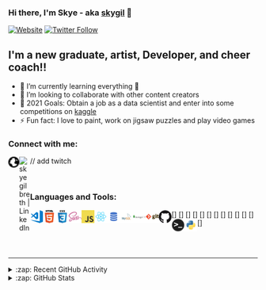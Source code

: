 ### Hi there, I'm Skye - aka [skygil][website] 👋

[![Website](https://img.shields.io/website?label=skygil.com&style=for-the-badge&url=https%3A%2F%2Fskygil.com)](https://skygil.com)
[![Twitter Follow](https://img.shields.io/twitter/follow/skye_gilbreth?color=1DA1F2&logo=twitter&style=for-the-badge)](https://twitter.com/intent/follow?original_referer=https%3A%2F%2Fgithub.com%2Fskye_gilbreth&screen_name=skye_gilbreth)

## I'm a new graduate, artist, Developer, and cheer coach!!


- 🌱 I’m currently learning everything 🤣
- 👯 I’m looking to collaborate with other content creators
- 🥅 2021 Goals: Obtain a job as a data scientist and enter into some competitions on [kaggle](https://www.kaggle.com)
- ⚡ Fun fact: I love to paint, work on jigsaw puzzles and play video games



### Connect with me:

[<img align="left" alt="skygil.com" width="22px" src="https://raw.githubusercontent.com/iconic/open-iconic/master/svg/globe.svg" />][website]
[<img align="left" alt="skyegilbreth | LinkedIn" width="22px" src="https://cdn.jsdelivr.net/npm/simple-icons@v3/icons/linkedin.svg" />][linkedin]
// add twitch

<br />

### Languages and Tools:

[<img align="left" alt="Visual Studio Code" width="26px" src="https://raw.githubusercontent.com/github/explore/80688e429a7d4ef2fca1e82350fe8e3517d3494d/topics/visual-studio-code/visual-studio-code.png" />]
[<img align="left" alt="HTML5" width="26px" src="https://raw.githubusercontent.com/github/explore/80688e429a7d4ef2fca1e82350fe8e3517d3494d/topics/html/html.png" />]
[<img align="left" alt="CSS3" width="26px" src="https://raw.githubusercontent.com/github/explore/80688e429a7d4ef2fca1e82350fe8e3517d3494d/topics/css/css.png" />]
[<img align="left" alt="Sass" width="26px" src="https://raw.githubusercontent.com/github/explore/80688e429a7d4ef2fca1e82350fe8e3517d3494d/topics/sass/sass.png" />]
[<img align="left" alt="JavaScript" width="26px" src="https://raw.githubusercontent.com/github/explore/80688e429a7d4ef2fca1e82350fe8e3517d3494d/topics/javascript/javascript.png" />]
[<img align="left" alt="React" width="26px" src="https://raw.githubusercontent.com/github/explore/80688e429a7d4ef2fca1e82350fe8e3517d3494d/topics/react/react.png" />]
[<img align="left" alt="SQL" width="26px" src="https://raw.githubusercontent.com/github/explore/80688e429a7d4ef2fca1e82350fe8e3517d3494d/topics/sql/sql.png" />]
[<img align="left" alt="MySQL" width="26px" src="https://raw.githubusercontent.com/github/explore/80688e429a7d4ef2fca1e82350fe8e3517d3494d/topics/mysql/mysql.png" />]
[<img align="left" alt="MongoDB" width="26px" src="https://raw.githubusercontent.com/github/explore/80688e429a7d4ef2fca1e82350fe8e3517d3494d/topics/mongodb/mongodb.png" />]
[<img align="left" alt="Git" width="26px" src="https://raw.githubusercontent.com/github/explore/80688e429a7d4ef2fca1e82350fe8e3517d3494d/topics/git/git.png" />]
[<img align="left" alt="GitHub" width="26px" src="https://raw.githubusercontent.com/github/explore/78df643247d429f6cc873026c0622819ad797942/topics/github/github.png" />]
[<img align="left" alt="Terminal" width="26px" src="https://raw.githubusercontent.com/github/explore/80688e429a7d4ef2fca1e82350fe8e3517d3494d/topics/terminal/terminal.png" />]
[<img align="left" alt="MongoDB" width="26px" src="https://raw.githubusercontent.com/github/explore/80688e429a7d4ef2fca1e82350fe8e3517d3494d/topics/python/python.png" />]

<br />
<br />

---

<details>
  <summary>:zap: Recent GitHub Activity</summary>
  
<!--START_SECTION:activity-->
1. 🗣 Commented on [#1](https://github.com/skygil/portfolio-sass/issues/1) in [skygil/portfolio-sass](https://github.com/skygil/portfolio-sass)
2. 🎉 Merged PR [#1](https://github.com/skygil/portfolio-sass/pull/1) in [skygil/portfolio-sass](https://github.com/skygil/portfolio-sass)
3. 🗣 Commented on [#10](https://github.com/skygil/skygil-vscode-theme/issues/10) in [skygil/skygil-vscode-theme](https://github.com/skygil/skygil-vscode-theme)
4. 🗣 Commented on [#11](https://github.com/skygil/skygil-vscode-theme/issues/11) in [skygil/skygil-vscode-theme](https://github.com/skygil/skygil-vscode-theme)
5. ❌ Closed PR [#1](https://github.com/skygil/spotify-now-playing/pull/1) in [skygil/spotify-now-playing](https://github.com/skygil/spotify-now-playing)
<!--END_SECTION:activity-->

</details>

<details>
  <summary>:zap: GitHub Stats</summary>

  <img align="left" alt="Skye Gilbreth's GitHub Stats" src="https://github-readme-stats.skygil.vercel.app/api?username=skygil&show_icons=true&hide_border=true" />

</details>

[website]: https://skyegilbreth.com
[twitter]: https://twitter.com/skye_gilbreth
[linkedin]: https://www.linkedin.com/in/SkyeGilbreth 

